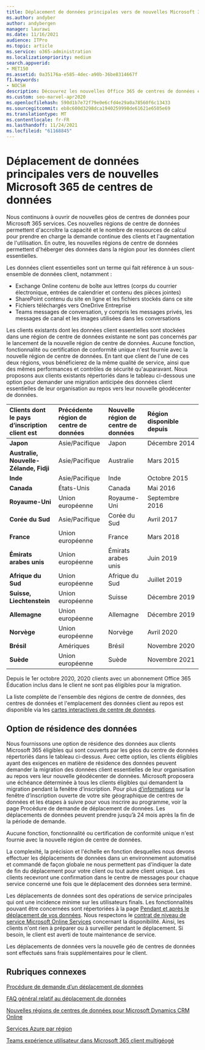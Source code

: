 ```yaml
---
title: Déplacement de données principales vers de nouvelles Microsoft 365 de centres de données
ms.author: andyber
author: andybergen
manager: laurawi
ms.date: 11/16/2021
audience: ITPro
ms.topic: article
ms.service: o365-administration
ms.localizationpriority: medium
search.appverid:
- MET150
ms.assetid: 0a35176a-e585-4dec-a90b-36be8314667f
f1.keywords:
- NOCSH
description: Découvrez les nouvelles Office 365 de centres de données et comment utiliser l’option de résidence des données pour demander un déplacement de vos données principales vers une nouvelle géo.
ms.custom: seo-marvel-apr2020
ms.openlocfilehash: 590d1b7e72f79e0e6cfd4e29a0a78560f6c13433
ms.sourcegitcommit: eb8c600d3298dca1940259998de61621e6505e69
ms.translationtype: MT
ms.contentlocale: fr-FR
ms.lasthandoff: 11/24/2021
ms.locfileid: "61168845"
---
```

# <a name="moving-core-data-to-new-microsoft-365-datacenter-geos"></a>Déplacement de données principales vers de nouvelles Microsoft 365 de centres de données

Nous continuons à ouvrir de nouvelles géos de centres de données pour Microsoft 365 services. Ces nouvelles régions de centre de données permettent d'accroître la capacité et le nombre de ressources de calcul pour prendre en charge la demande continue des clients et l'augmentation de l'utilisation. En outre, les nouvelles régions de centre de données permettent d'héberger des données dans la région pour les données client essentielles. 

Les données client essentielles sont un terme qui fait référence à un sous-ensemble de données client, notamment : 
- Exchange Online contenu de boîte aux lettres (corps du courrier électronique, entrées de calendrier et contenu des pièces jointes)
- SharePoint contenu du site en ligne et les fichiers stockés dans ce site
- Fichiers téléchargés vers OneDrive Entreprise
- Teams messages de conversation, y compris les messages privés, les messages de canal et les images utilisées dans les conversations
  
Les clients existants dont les données client essentielles sont stockées dans une région de centre de données existante ne sont pas concernés par le lancement de la nouvelle région de centre de données. Aucune fonction, fonctionnalité ou certification de conformité unique n'est fournie avec la nouvelle région de centre de données. En tant que client de l'une de ces deux régions, vous bénéficierez de la même qualité de service, ainsi que des mêmes performances et contrôles de sécurité qu'auparavant. Nous proposons aux clients existants répertoriés dans le tableau ci-dessous une option pour demander une migration anticipée des données client essentielles de leur organisation au repos vers leur nouvelle géodécenter de données.
  
| Clients dont le pays d’inscription client est | Précédente région de centre de données | Nouvelle région de centre de données | Région disponible depuis |
|:-----|:-----|:-----|:-----|
|**Japon**| Asie/Pacifique | Japon | Décembre 2014 |
|**Australie, Nouvelle-Zélande, Fidji**| Asie/Pacifique | Australie | Mars 2015 |
|**Inde**| Asie/Pacifique | Inde | Octobre 2015 |
|**Canada**| États-Unis | Canada | Mai 2016 |
|**Royaume-Uni**| Union européenne | Royaume-Uni | Septembre 2016 |
|**Corée du Sud**| Asie/Pacifique | Corée du Sud | Avril 2017 |
|**France**| Union européenne | France | Mars 2018 |
|**Émirats arabes unis**| Union européenne | Émirats arabes unis | Juin 2019 |
|**Afrique du Sud**| Union européenne | Afrique du Sud | Juillet 2019 |
|**Suisse, Liechtenstein**| Union européenne | Suisse | Décembre 2019 |
|**Allemagne**| Union européenne | Allemagne | Décembre 2019 |
|**Norvège**| Union européenne | Norvège | Avril 2020 |
|**Brésil**| Amériques | Brésil | Novembre 2020 |
|**Suède**| Union européenne | Suède | Novembre 2021 |

Depuis le 1er octobre 2020, 2020 clients avec un abonnement Office 365 Éducation inclus dans le client ne sont pas éligibles pour la migration.

La liste complète de l'ensemble des régions de centre de données, des centres de données et l'emplacement des données client au repos est disponible via les [cartes interactives de centre de données](https://office.com/datamaps). 
  
## <a name="data-residency-option"></a>Option de résidence des données

Nous fournissons une option de résidence des données aux clients Microsoft 365 éligibles qui sont couverts par les géos du centre de données répertoriés dans le tableau ci-dessus. Avec cette option, les clients éligibles ayant des exigences en matière de résidence des données peuvent demander la migration des données client essentielles de leur organisation au repos vers leur nouvelle géodécenter de données.  Microsoft proposera une échéance déterminée à tous les clients éligibles qui demandent la migration pendant la fenêtre d’inscription.  Pour plus [d’informations](request-your-data-move.md) sur la fenêtre d’inscription ouverte de votre site géographique de centres de données et les étapes à suivre pour vous inscrire au programme, voir la page Procédure de demande de déplacement de données.  Les déplacements de données peuvent prendre jusqu’à 24 mois après la fin de la période de demande.

Aucune fonction, fonctionnalité ou certification de conformité unique n'est fournie avec la nouvelle région de centre de données.
    
La complexité, la précision et l'échelle en fonction desquelles nous devons effectuer les déplacements de données dans un environnement automatisé et commandé de façon globale ne nous permettent pas d'indiquer la date de fin du déplacement pour votre client ou tout autre client unique. Les clients recevront une confirmation dans le centre de messages pour chaque service concerné une fois que le déplacement des données sera terminé. 
    
Les déplacements de données sont des opérations de service principales qui ont une incidence minime sur les utilisateurs finals. Les fonctionnalités pouvant être concernées sont répertoriées à la page [Pendant et après le déplacement de vos données](during-and-after-your-data-move.md). Nous respectons le [contrat de niveau de service Microsoft Online Services](https://go.microsoft.com/fwlink/p/?LinkId=523897) concernant la disponibilité. Ainsi, les clients n'ont rien à préparer ou à surveiller pendant le déplacement. Si besoin, le client est averti de toute maintenance de service. 

Les déplacements de données vers la nouvelle géo de centres de données sont effectués sans frais supplémentaires pour le client.
    
## <a name="related-topics"></a>Rubriques connexes 
 
[Procédure de demande d’un déplacement de données](request-your-data-move.md)
    
[FAQ général relatif au déplacement de données](data-move-faq.yml)
  
[Nouvelles régions de centres de données pour Microsoft Dynamics CRM Online](/power-platform/admin/new-datacenter-regions)
  
[Services Azure par région](https://azure.microsoft.com/regions/)

[Teams expérience utilisateur dans Microsoft 365 client multigéogé](/microsoftteams/teams-experience-o365odb-spo-multi-geo)
